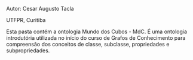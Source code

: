 Autor: Cesar Augusto Tacla

UTFPR, Curitiba

Esta pasta contém a ontologia Mundo dos Cubos - MdC. 
É uma ontologia introdutória utilizada no início do curso de Grafos de Conhecimento para compreensão dos conceitos de classe, subclasse, propriedades e subpropriedades.
